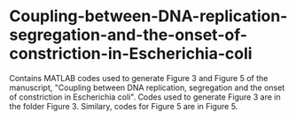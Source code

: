 # Coupling-between-DNA-replication-segregation-and-the-onset-of-constriction-in-Escherichia-coli
Contains MATLAB codes used to generate Figure 3 and Figure 5 of the manuscript, "Coupling between DNA replication, segregation and the onset of constriction in Escherichia coli".
Codes used to generate Figure 3 are in the folder Figure 3. Similary, codes for Figure 5 are in Figure 5.
